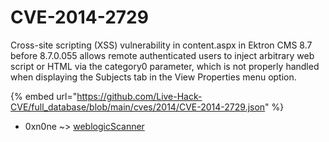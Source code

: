# CVE-2014-2729

Cross-site scripting (XSS) vulnerability in content.aspx in Ektron CMS 8.7 before 8.7.0.055 allows remote authenticated users to inject arbitrary web script or HTML via the category0 parameter, which is not properly handled when displaying the Subjects tab in the View Properties menu option.

{% embed url="https://github.com/Live-Hack-CVE/full_database/blob/main/cves/2014/CVE-2014-2729.json" %}


* 0xn0ne ~> [weblogicScanner](https://www.alice-snow.ru/2014/database/cve-2014-2729/weblogicscanner-0xn0ne)